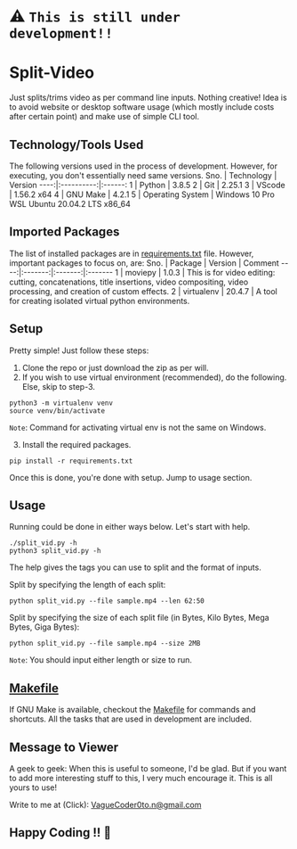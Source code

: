# :warning: `This is still under development!!`
# Split-Video
Just splits/trims video as per command line inputs. Nothing creative! Idea is to avoid website or desktop software usage (which mostly include costs after certain point) and make use of simple CLI tool.

## Technology/Tools Used
The following versions used in the process of development. However, for executing, you don't essentially need same versions.
Sno. | Technology | Version
----:|:----------:|:------:
1 | Python | 3.8.5
2 | Git | 2.25.1
3 | VScode | 1.56.2 x64
4 | GNU Make | 4.2.1
5 | Operating System | Windows 10 Pro WSL Ubuntu 20.04.2 LTS x86_64

## Imported Packages
The list of installed packages are in [requirements.txt](requirements.txt) file. However, important packages to focus on, are:
Sno. | Package | Version | Comment
----:|:-------:|:-------:|:-------
1 | moviepy | 1.0.3 | This is for video editing: cutting, concatenations, title insertions, video compositing, video processing, and creation of custom effects.
2 | virtualenv | 20.4.7 | A tool for creating isolated virtual python environments.

## Setup
Pretty simple! Just follow these steps:
1. Clone the repo or just download the zip as per will.
2. If you wish to use virtual environment (recommended), do the following. Else, skip to step-3.
```
python3 -m virtualenv venv
source venv/bin/activate
```
`Note`: Command for activating virtual env is not the same on Windows.

3. Install the required packages.
```
pip install -r requirements.txt
```
Once this is done, you're done with setup. Jump to usage section.

## Usage
Running could be done in either ways below. Let's start with help.
```
./split_vid.py -h
python3 split_vid.py -h
```
The help gives the tags you can use to split and the format of inputs.

Split by specifying the length of each split:
```
python split_vid.py --file sample.mp4 --len 62:50
```

Split by specifying the size of each split file (in Bytes, Kilo Bytes, Mega Bytes, Giga Bytes):
```
python split_vid.py --file sample.mp4 --size 2MB
```
`Note`: You should input either length or size to run.

## [Makefile](Makefile)
If GNU Make is available, checkout the [Makefile](Makefile) for commands and shortcuts. All the tasks that are used in development are included.

## Message to Viewer
A geek to geek: When this is useful to someone, I'd be glad. But if you want to add more interesting stuff to this, I very much encourage it. This is all yours to use!

Write to me at (Click): [VagueCoder0to.n@gmail.com](mailto:VagueCoder0to.n@gmail.com?subject=%5BGITHUB%3A%20Split-Video%5D%20Your%20Subject%20Here&body=Hello%20Vague%2C%0A%0A)

## Happy Coding !! :metal: